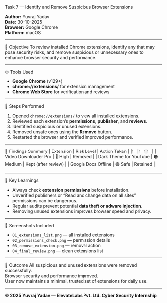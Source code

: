  Task 7 — Identify and Remove Suspicious Browser Extensions

**Author:** Yuvraj Yadav  
**Date:** 30-10-2025  
**Browser:** Google Chrome  
**Platform:** macOS  

---

🎯 Objective
To review installed Chrome extensions, identify any that may pose security risks, and remove suspicious or unnecessary ones to enhance browser security and performance.

---

⚙️ Tools Used
- **Google Chrome** (v129+)  
- **chrome://extensions/** for extension management  
- **Chrome Web Store** for verification and reviews  

---

 🚀 Steps Performed
1. Opened `chrome://extensions/` to view all installed extensions.  
2. Reviewed each extension’s **permissions**, **publisher**, and **reviews**.  
3. Identified suspicious or unused extensions.  
4. Removed unsafe ones using the **Remove** button.  
5. Restarted the browser and verified improved performance.  

---

🧩 Findings Summary
| Extension | Risk Level | Action Taken |
|:--|:--:|:--|
| Video Downloader Pro | 🔴 High | Removed |
| Dark Theme for YouTube | 🟠 Medium | Kept (after review) |
| Google Docs Offline | 🟢 Safe | Retained |

---

🧠 Key Learnings
- Always check **extension permissions** before installation.  
- Unverified publishers or “Read and change data on all sites” permissions can be dangerous.  
- Regular audits prevent potential **data theft or adware injection**.  
- Removing unused extensions improves browser speed and privacy.  

---

 📸 Screenshots Included
- `01_extensions_list.png` — all installed extensions  
- `02_permissions_check.png` — permission details  
- `03_remove_extension.png` — removal action  
- `04_final_review.png` — clean extensions list  

---

🧾 Outcome
All suspicious and unused extensions were removed successfully.  
Browser security and performance improved.  
User now maintains a minimal, trusted set of extensions for daily use.

---

**© 2025 Yuvraj Yadav — ElevateLabs Pvt. Ltd. Cyber Security Internship**
